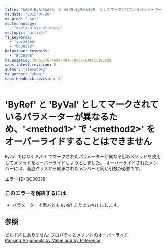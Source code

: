 ```yaml
---
title: "&#39;ByRef&#39; と &#39;ByVal&#39; としてマークされているパラメーターが異なるため、&#39;&lt;method1&gt;&#39; で &#39;&lt;method2&gt;&#39; をオーバーライドすることはできません | Microsoft Docs"
ms.date: "2015-07-20"
ms.prod: ".net"
ms.technology: 
  - "devlang-visual-basic"
ms.topic: "article"
f1_keywords: 
  - "vbc30398"
  - "bc30398"
helpviewer_keywords: 
  - "BC30398"
ms.assetid: 78d62276-4ad9-4876-8c35-a30c9c195638
caps.latest.revision: 8
author: "stevehoag"
ms.author: "shoag"
caps.handback.revision: 8
---
```

# &#39;ByRef&#39; と &#39;ByVal&#39; としてマークされているパラメーターが異なるため、&#39;&lt;method1&gt;&#39; で &#39;&lt;method2&gt;&#39; をオーバーライドすることはできません
`ByVal` ではなく `ByRef` でマークされたパラメーターが異なる別のメソッドを使用してメソッドをオーバーライドしようとしました。 オーバーライドされたメンバーには、基底クラスから継承されたメンバーと同じ引数が必要です。  
  
 **エラー ID:** BC30398  
  
### このエラーを解決するには  
  
-   パラメーターを両方とも `ByRef` または `ByVal` にします。  
  
## 参照  
 [ビルド内にありません: プロパティとメソッドのオーバーライド](http://msdn.microsoft.com/ja-jp/2167e8f5-1225-4b13-9ebd-02591ba90213)   
 [Passing Arguments by Value and by Reference](../../visual-basic/programming-guide/language-features/procedures/passing-arguments-by-value-and-by-reference.md)